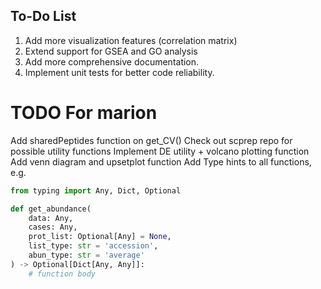 ## To-Do List
1. Add more visualization features (correlation matrix)
2. Extend support for GSEA and GO analysis
3. Add more comprehensive documentation.
4. Implement unit tests for better code reliability.

# TODO For marion
Add sharedPeptides function on get_CV()
Check out scprep repo for possible utility functions
Implement DE utility + volcano plotting function
Add venn diagram and upsetplot function
Add Type hints to all functions, e.g. 
```python
from typing import Any, Dict, Optional

def get_abundance(
    data: Any,
    cases: Any,
    prot_list: Optional[Any] = None,
    list_type: str = 'accession',
    abun_type: str = 'average'
) -> Optional[Dict[Any, Any]]:
    # function body
```